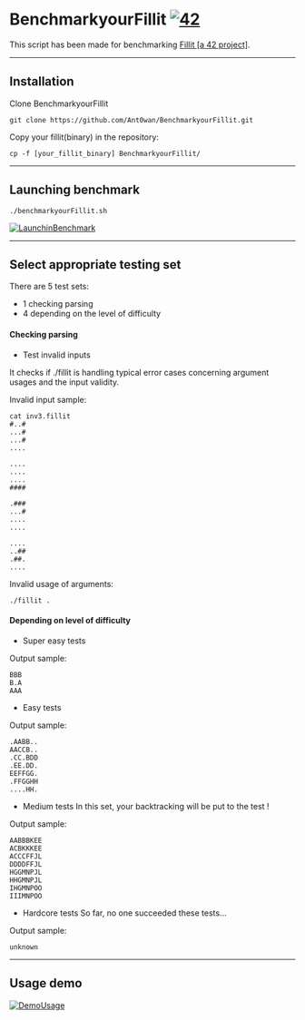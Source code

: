 # BenchmarkyourFillit [![42](https://i.imgur.com/9NXfcit.jpg)](i.imgur.com/9NXfcit.jpg)

This script has been made for benchmarking <a href="https://cdn.intra.42.fr/pdf/pdf/886/fillit.en.pdf" target="_blank">Fillit [a 42 project]</a>.

---

## Installation

Clone BenchmarkyourFillit

```shell=
git clone https://github.com/Ant0wan/BenchmarkyourFillit.git
```

Copy your fillit(binary) in the repository:

```shell=
cp -f [your_fillit_binary] BenchmarkyourFillit/
```

---

## Launching benchmark

```shell=
./benchmarkyourFillit.sh
```

[![LaunchinBenchmark](https://i.imgur.com/dnhsKW9.png)](i.imgur.com/dnhsKW9.png)

---

## Select appropriate testing set

There are 5 test sets:
- 1 checking parsing
- 4 depending on the level of difficulty

#### Checking parsing

- Test invalid inputs

It checks if ./fillit is handling typical error cases concerning argument usages and the input validity.

Invalid input sample:
```
cat inv3.fillit
#..#
...#
...#
....

....
....
....
####

.###
...#
....
....

....
..##
.##.
....
```

Invalid usage of arguments:
```
./fillit .
```

#### Depending on level of difficulty

- Super easy tests

Output sample:
```
BBB
B.A
AAA
```

- Easy tests

Output sample:
```
.AABB..
AACCB..
.CC.BDD
.EE.DD.
EEFFGG.
.FFGGHH
....HH.
```

- Medium tests
In this set, your backtracking will be put to the test !

Output sample:
```
AABBBKEE
ACBKKKEE
ACCCFFJL
DDDDFFJL
HGGMNPJL
HHGMNPJL
IHGMNPOO
IIIMNPOO
```

- Hardcore tests
So far, no one succeeded these tests...

Output sample:
```
unknown
```

---

## Usage demo

[![DemoUsage](https://i.imgur.com/5273vVd.gif)](i.imgur.com/5273vVd.gif)
